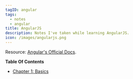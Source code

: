 ```yaml
---
tagID: angular
tags:
  - notes
  - angular
title: AngularJS
description: Notes I've taken while learning AngularJS.
icon: /images/angularjs.png
---
```


Resource: [Angular's Official Docs](https://angular.io).

**Table Of Contents**

* [Chapter 1: Basics](1-Basics)
